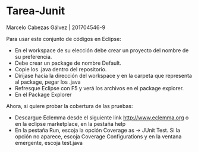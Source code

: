 # Tarea-Junit
Marcelo Cabezas Gálvez | 201704546-9

Para usar este conjunto de códigos en Eclipse:
- En el workspace de su elección debe crear un proyecto del nombre de su preferencia.
- Debe crear un package de nombre Default.
- Copie los .java dentro del repositorio.
- Diríjase hacia la dirección del workspace y en la carpeta que representa al package, pegar los .java
- Refresque Eclipse con F5 y verá los archivos en el package explorer.
- En el Package Explorer

Ahora, si quiere probar la cobertura de las pruebas:
- Descargue Eclemma desde el siguiente link  http://www.eclemma.org o en la eclipse marketplace, en la pestaña help
- En la pestaña Run, escoja la opción Coverage as -> JUnit Test. Si la opción no aparece, escoja Coverage Configurations y en la ventana emergente, escoja test.java
